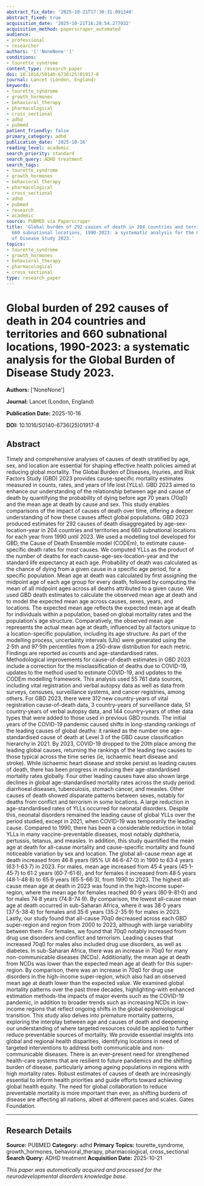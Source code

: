 ```yaml
---
abstract_fix_date: '2025-10-21T17:30:31.091340'
abstract_fixed: true
acquisition_date: '2025-10-21T16:20:54.277032'
acquisition_method: paperscraper_automated
audience:
- professional
- researcher
authors: '[''NoneNone'']'
conditions:
- tourette_syndrome
content_type: research_paper
doi: 10.1016/S0140-6736(25)01917-8
journal: Lancet (London, England)
keywords:
- tourette_syndrome
- growth_hormones
- behavioral_therapy
- pharmacological
- cross_sectional
- adhd
- pubmed
patient_friendly: false
primary_category: adhd
publication_date: '2025-10-16'
reading_level: academic
search_priority: standard
search_query: ADHD treatment
search_tags:
- tourette_syndrome
- growth_hormones
- behavioral_therapy
- pharmacological
- cross_sectional
- adhd
- pubmed
- research
- academic
source: PUBMED via Paperscraper
title: 'Global burden of 292 causes of death in 204 countries and territories and
  660 subnational locations, 1990-2023: a systematic analysis for the Global Burden
  of Disease Study 2023.'
topics:
- tourette_syndrome
- growth_hormones
- behavioral_therapy
- pharmacological
- cross_sectional
type: research_paper
---
```


# Global burden of 292 causes of death in 204 countries and territories and 660 subnational locations, 1990-2023: a systematic analysis for the Global Burden of Disease Study 2023.

**Authors:** ['NoneNone']

**Journal:** Lancet (London, England)

**Publication Date:** 2025-10-16

**DOI:** 10.1016/S0140-6736(25)01917-8

## Abstract

Timely and comprehensive analyses of causes of death stratified by age, sex, and location are essential for shaping effective health policies aimed at reducing global mortality. The Global Burden of Diseases, Injuries, and Risk Factors Study (GBD) 2023 provides cause-specific mortality estimates measured in counts, rates, and years of life lost (YLLs). GBD 2023 aimed to enhance our understanding of the relationship between age and cause of death by quantifying the probability of dying before age 70 years (70q0) and the mean age at death by cause and sex. This study enables comparisons of the impact of causes of death over time, offering a deeper understanding of how these causes affect global populations. GBD 2023 produced estimates for 292 causes of death disaggregated by age-sex-location-year in 204 countries and territories and 660 subnational locations for each year from 1990 until 2023. We used a modelling tool developed for GBD, the Cause of Death Ensemble model (CODEm), to estimate cause-specific death rates for most causes. We computed YLLs as the product of the number of deaths for each cause-age-sex-location-year and the standard life expectancy at each age. Probability of death was calculated as the chance of dying from a given cause in a specific age period, for a specific population. Mean age at death was calculated by first assigning the midpoint age of each age group for every death, followed by computing the mean of all midpoint ages across all deaths attributed to a given cause. We used GBD death estimates to calculate the observed mean age at death and to model the expected mean age across causes, sexes, years, and locations. The expected mean age reflects the expected mean age at death for individuals within a population, based on global mortality rates and the population's age structure. Comparatively, the observed mean age represents the actual mean age at death, influenced by all factors unique to a location-specific population, including its age structure. As part of the modelling process, uncertainty intervals (UIs) were generated using the 2·5th and 97·5th percentiles from a 250-draw distribution for each metric. Findings are reported as counts and age-standardised rates. Methodological improvements for cause-of-death estimates in GBD 2023 include a correction for the misclassification of deaths due to COVID-19, updates to the method used to estimate COVID-19, and updates to the CODEm modelling framework. This analysis used 55 761 data sources, including vital registration and verbal autopsy data as well as data from surveys, censuses, surveillance systems, and cancer registries, among others. For GBD 2023, there were 312 new country-years of vital registration cause-of-death data, 3 country-years of surveillance data, 51 country-years of verbal autopsy data, and 144 country-years of other data types that were added to those used in previous GBD rounds. The initial years of the COVID-19 pandemic caused shifts in long-standing rankings of the leading causes of global deaths: it ranked as the number one age-standardised cause of death at Level 3 of the GBD cause classification hierarchy in 2021. By 2023, COVID-19 dropped to the 20th place among the leading global causes, returning the rankings of the leading two causes to those typical across the time series (ie, ischaemic heart disease and stroke). While ischaemic heart disease and stroke persist as leading causes of death, there has been progress in reducing their age-standardised mortality rates globally. Four other leading causes have also shown large declines in global age-standardised mortality rates across the study period: diarrhoeal diseases, tuberculosis, stomach cancer, and measles. Other causes of death showed disparate patterns between sexes, notably for deaths from conflict and terrorism in some locations. A large reduction in age-standardised rates of YLLs occurred for neonatal disorders. Despite this, neonatal disorders remained the leading cause of global YLLs over the period studied, except in 2021, when COVID-19 was temporarily the leading cause. Compared to 1990, there has been a considerable reduction in total YLLs in many vaccine-preventable diseases, most notably diphtheria, pertussis, tetanus, and measles. In addition, this study quantified the mean age at death for all-cause mortality and cause-specific mortality and found noticeable variation by sex and location. The global all-cause mean age at death increased from 46·8 years (95% UI 46·6-47·0) in 1990 to 63·4 years (63·1-63·7) in 2023. For males, mean age increased from 45·4 years (45·1-45·7) to 61·2 years (60·7-61·6), and for females it increased from 48·5 years (48·1-48·8) to 65·9 years (65·5-66·3), from 1990 to 2023. The highest all-cause mean age at death in 2023 was found in the high-income super-region, where the mean age for females reached 80·9 years (80·9-81·0) and for males 74·8 years (74·8-74·9). By comparison, the lowest all-cause mean age at death occurred in sub-Saharan Africa, where it was 38·0 years (37·5-38·4) for females and 35·6 years (35·2-35·9) for males in 2023. Lastly, our study found that all-cause 70q0 decreased across each GBD super-region and region from 2000 to 2023, although with large variability between them. For females, we found that 70q0 notably increased from drug use disorders and conflict and terrorism. Leading causes that increased 70q0 for males also included drug use disorders, as well as diabetes. In sub-Saharan Africa, there was an increase in 70q0 for many non-communicable diseases (NCDs). Additionally, the mean age at death from NCDs was lower than the expected mean age at death for this super-region. By comparison, there was an increase in 70q0 for drug use disorders in the high-income super-region, which also had an observed mean age at death lower than the expected value. We examined global mortality patterns over the past three decades, highlighting-with enhanced estimation methods-the impacts of major events such as the COVID-19 pandemic, in addition to broader trends such as increasing NCDs in low-income regions that reflect ongoing shifts in the global epidemiological transition. This study also delves into premature mortality patterns, exploring the interplay between age and causes of death and deepening our understanding of where targeted resources could be applied to further reduce preventable sources of mortality. We provide essential insights into global and regional health disparities, identifying locations in need of targeted interventions to address both communicable and non-communicable diseases. There is an ever-present need for strengthened health-care systems that are resilient to future pandemics and the shifting burden of disease, particularly among ageing populations in regions with high mortality rates. Robust estimates of causes of death are increasingly essential to inform health priorities and guide efforts toward achieving global health equity. The need for global collaboration to reduce preventable mortality is more important than ever, as shifting burdens of disease are affecting all nations, albeit at different paces and scales. Gates Foundation.

---

## Research Details

**Source:** PUBMED
**Category:** adhd
**Primary Topics:** tourette_syndrome, growth_hormones, behavioral_therapy, pharmacological, cross_sectional
**Search Query:** ADHD treatment
**Acquisition Date:** 2025-10-21

*This paper was automatically acquired and processed for the neurodevelopmental disorders knowledge base.*
